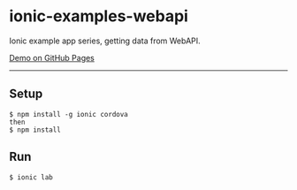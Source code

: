 # ionic-examples-webapi
Ionic example app series, getting data from WebAPI.

[Demo on GitHub Pages](https://ovrmrw.github.io/ionic-examples-webapi)

---

## Setup

```
$ npm install -g ionic cordova
then
$ npm install
```

## Run

```
$ ionic lab
```
